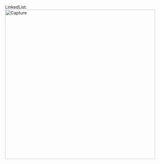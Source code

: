 LinkedList:
<img width="490" alt="Capture" src="https://github.com/UDHAYAKUMAR3638/Assignment/assets/92455020/1b336502-2696-40fc-97c6-c3fca3ceb23f">
